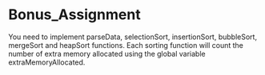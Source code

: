 # Bonus_Assignment
You need to implement parseData, selectionSort, insertionSort, bubbleSort, mergeSort and heapSort functions. Each sorting function will count the number of extra memory allocated using the global variable extraMemoryAllocated.
